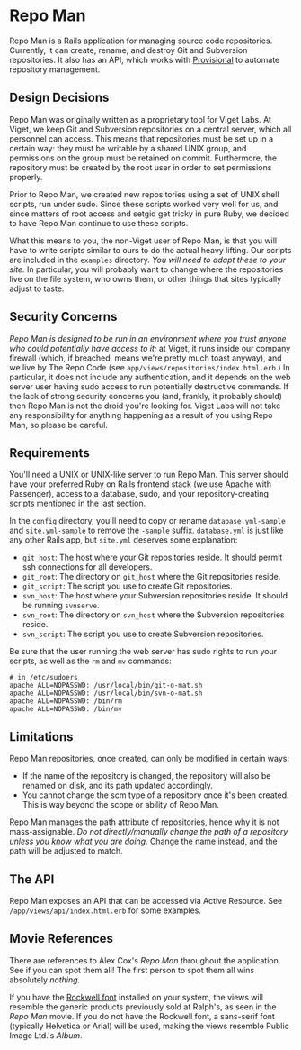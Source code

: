 # Repo Man

Repo Man is a Rails application for managing source code repositories. Currently, it can create, rename, and destroy Git and Subversion repositories. It also has an API, which works with [Provisional](http://github.com/vigetlabs/provisional) to automate repository management.

## Design Decisions

Repo Man was originally written as a proprietary tool for Viget Labs. At Viget, we keep Git and Subversion repositories on a central server, which all personnel can access. This means that repositories must be set up in a certain way: they must be writable by a shared UNIX group, and permissions on the group must be retained on commit. Furthermore, the repository must be created by the root user in order to set permissions properly.

Prior to Repo Man, we created new repositories using a set of UNIX shell scripts, run under sudo. Since these scripts worked very well for us, and since matters of root access and setgid get tricky in pure Ruby, we decided to have Repo Man continue to use these scripts.

What this means to you, the non-Viget user of Repo Man, is that you will have to write scripts similar to ours to do the actual heavy lifting. Our scripts are included in the `examples` directory. *You will need to adapt these to your site.* In particular, you will probably want to change where the repositories live on the file system, who owns them, or other things that sites typically adjust to taste.

## Security Concerns

*Repo Man is designed to be run in an environment where you trust anyone who could potentially have access to it;* at Viget, it runs inside our company firewall (which, if breached, means we're pretty much toast anyway), and we live by The Repo Code (see `app/views/repositories/index.html.erb`.) In particular, it does not include any authentication, and it depends on the web server user having sudo access to run potentially destructive commands. If the lack of strong security concerns you (and, frankly, it probably should) then Repo Man is not the droid you're looking for. Viget Labs will not take any responsibility for anything happening as a result of you using Repo Man, so please be careful.

## Requirements

You'll need a UNIX or UNIX-like server to run Repo Man. This server should have your preferred Ruby on Rails frontend stack (we use Apache with Passenger), access to a database, sudo, and your repository-creating scripts mentioned in the last section.

In the `config` directory, you'll need to copy or rename `database.yml-sample` and `site.yml-sample` to remove the `-sample` suffix. `database.yml` is just like any other Rails app, but `site.yml` deserves some explanation:

* `git_host`: The host where your Git repositories reside. It should permit ssh connections for all developers.
* `git_root`: The directory on `git_host` where the Git repositories reside.
* `git_script`: The script you use to create Git repositories.
* `svn_host`: The host where your Subversion repositories reside. It should be running `svnserve`.
* `svn_root`: The directory on `svn_host` where the Subversion repositories reside.
* `svn_script`: The script you use to create Subversion repositories.

Be sure that the user running the web server has sudo rights to run your scripts, as well as the `rm` and `mv` commands:

    # in /etc/sudoers
    apache ALL=NOPASSWD: /usr/local/bin/git-o-mat.sh
    apache ALL=NOPASSWD: /usr/local/bin/svn-o-mat.sh
    apache ALL=NOPASSWD: /bin/rm
    apache ALL=NOPASSWD: /bin/mv

## Limitations

Repo Man repositories, once created, can only be modified in certain ways:

* If the name of the repository is changed, the repository will also be renamed on disk, and its path updated accordingly.
* You cannot change the scm type of a repository once it's been created. This is way beyond the scope or ability of Repo Man.

Repo Man manages the path attribute of repositories, hence why it is not mass-assignable. *Do not directly/manually change the path of a repository unless you know what you are doing.* Change the name instead, and the path will be adjusted to match.

## The API

Repo Man exposes an API that can be accessed via Active Resource. See `/app/views/api/index.html.erb` for some examples.

## Movie References

There are references to Alex Cox's _Repo Man_ throughout the application. See if you can spot them all! The first person to spot them all wins absolutely *nothing.*

If you have the [Rockwell font](http://www.fonts.com/findfonts/detail.asp?pid=201908) installed on your system, the views will resemble the generic products previously sold at Ralph's, as seen in the _Repo Man_ movie. If you do not have the Rockwell font, a sans-serif font (typically Helvetica or Arial) will be used, making the views resemble Public Image Ltd.'s _Album_.
